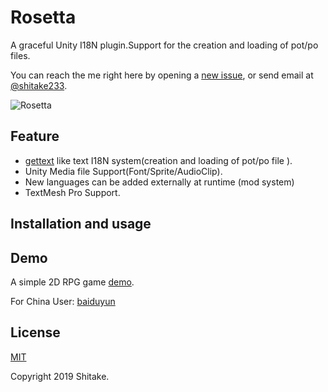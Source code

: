 # Rosetta

A graceful Unity I18N plugin.Support for the creation and loading of pot/po files.

You can reach the me right here by opening a [new issue](https://github.com/molingyu/Rosetta/issues/new), or send email at [@shitake233](https://twitter.com/shitake233).

![Rosetta](./Res/Rosetta.png)

## Feature
+ [gettext](https://www.gnu.org/software/gettext/) like text I18N system(creation and loading of pot/po file ).
+ Unity Media file Support(Font/Sprite/AudioClip).
+ New languages can be added externally at runtime (mod system)
+ TextMesh Pro Support.

## Installation and usage


## Demo
A simple 2D RPG game [demo]().

For China User:
[baiduyun]()

## License
[MIT](./LICENSE)

Copyright 2019 Shitake.